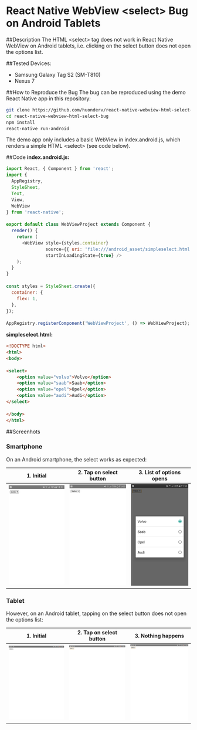 # React Native WebView \<select\> Bug on Android Tablets

##Description
The HTML \<select\> tag does not work in React Native WebView on Android tablets, i.e. clicking on the select button does not open the options list.

##Tested Devices:
- Samsung Galaxy Tag S2 (SM-T810)
- Nexus 7

##How to Reproduce the Bug 
The bug can be reproduced using the demo React Native app in this repository:

```bash
git clone https://github.com/huonderv/react-native-webview-html-select-bug.git
cd react-native-webview-html-select-bug
npm install
react-native run-android
```

The demo app only includes a basic WebView in index.android.js, which renders a simple HTML \<select\> (see code below).


##Code
__index.android.js:__
```javascript
import React, { Component } from 'react';
import {
  AppRegistry,
  StyleSheet,
  Text,
  View,
  WebView
} from 'react-native';

export default class WebViewProject extends Component {
  render() {
    return (
      <WebView style={styles.container}
               source={{ uri: 'file:///android_asset/simpleselect.html'}}
               startInLoadingState={true} />
    );
  }
}

const styles = StyleSheet.create({
  container: {
    flex: 1,
  },
});

AppRegistry.registerComponent('WebViewProject', () => WebViewProject);
```

__simpleselect.html:__
```html
<!DOCTYPE html>
<html>
<body>

<select>
    <option value="volvo">Volvo</option>
    <option value="saab">Saab</option>
    <option value="opel">Opel</option>
    <option value="audi">Audi</option>
</select>

</body>
</html>
```

##Screenhots
### Smartphone
On an Android smartphone, the select works as expected:

| 1. Initial | 2. Tap on select button | 3. List of options opens |
|---|---|---|
| <kbd><img src="/screenshots/react-native-webview-select-smartphone-1.png?raw=true" alt="Initial" width="200"></kbd>| <kbd><img src="/screenshots/react-native-webview-select-smartphone-2.png?raw=true" alt="Tap on select button" width="200"></kbd> | <kbd><img src="/screenshots/react-native-webview-select-smartphone-3.png?raw=true" alt="List of options opens" width="200"></kbd> |


### Tablet
However, on an Android tablet, tapping on the select button does not open the options list:

| 1. Initial | 2. Tap on select button | 3. Nothing happens |
|---|---|---|
| <kbd><img src="/screenshots/react-native-webview-select-tablet-1.png?raw=true" alt="Initial" width="200"></kbd>| <kbd><img src="/screenshots/react-native-webview-select-tablet-2.png?raw=true" alt="Tap on select button" width="200"></kbd> | <kbd><img src="/screenshots/react-native-webview-select-tablet-3.png?raw=true" alt="Nothing happens" width="200"></kbd> |
